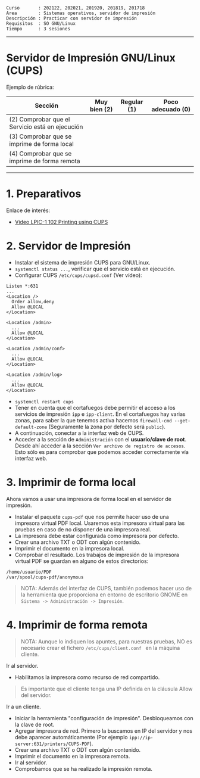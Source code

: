 
```
Curso       : 202122, 202021, 201920, 201819, 201718
Area        : Sistemas operativos, servidor de impresión
Descripción : Practicar con servidor de impresión
Requisitos  : SO GNU/Linux
Tiempo      : 3 sesiones
```

---
# Servidor de Impresión GNU/Linux (CUPS)

Ejemplo de rúbrica:

| Sección               | Muy bien (2) | Regular (1) | Poco adecuado (0) |
| --------------------- | ------------ | ----------- | ----------------- |
| (2) Comprobar que el Servicio está en ejecución | | | |
| (3) Comprobar que se imprime de forma local  | | | |
| (4) Comprobar que se imprime de forma remota | | | |

---

# 1. Preparativos

Enlace de interés:
* [Vídeo LPIC-1 102 Printing using CUPS](https://youtu.be/6M4oGNn9cVc)

# 2. Servidor de Impresión

* Instalar el sistema de impresión CUPS para GNU/Linux.
* `systemctl status ...`, verificar que el servicio está en ejecución.
* Configurar CUPS `/etc/cups/cupsd.conf` (Ver vídeo):

```
Listen *:631
...
<Location />
  Order allow,deny
  Allow @LOCAL
</Location>

<Location /admin>
  ...
  Allow @LOCAL
</Location>

<Location /admin/conf>
  ...
  Allow @LOCAL
</Location>

<Location /admin/log>
  ...
  Allow @LOCAL
</Location>
```

* `systemctl restart cups`
* Tener en cuenta que el cortafuegos debe permitir el acceso a los servicios de impresión `ipp` e `ipp-client`. En el cortafuegos hay varias zonas, para saber la que tenemos activa hacemos `firewall-cmd --get-default-zone` (Seguramente la zona por defecto será `public`).
* A continuación, conectar a la interfaz web de CUPS.
* Acceder a la sección de `Administración` con el **usuario/clave de root**. Desde ahí acceder a la sección `Ver archivo de registro de accesos`. Esto sólo es para comprobar que podemos acceder correctamente vía interfaz web.

# 3. Imprimir de forma local

Ahora vamos a usar una impresora de forma local en el servidor de impresión.

* Instalar el paquete `cups-pdf` que nos permite hacer uso de una impresora virtual PDF local. Usaremos esta impresora virtual para las pruebas en caso de no disponer de una impresora real.
* La impresora debe estar configurada como impresora por defecto.
* Crear una archivo TXT o ODT con algún contenido.
* Imprimir el documento en la impresora local.
* Comprobar el resultado. Los trabajos de impresión de la impresora virtual PDF se guardan en alguno de estos directorios:

```
/home/usuario/PDF
/var/spool/cups-pdf/anonymous
```

> NOTA: Además del interfaz de CUPS, también podemos hacer uso de la herramienta
que proporciona en entorno de escritorio GNOME en `Sistema -> Administración -> Impresión`.

# 4. Imprimir de forma remota

> NOTA: Aunque lo indiquen los apuntes, para nuestras pruebas,
NO es necesario crear el fichero `/etc/cups/client.conf `
en la máquina cliente.

Ir al servidor.
* Habilitamos la impresora como recurso de red compartido.

> Es importante que el cliente tenga una IP definida en la cláusula Allow del servidor.

Ir a un cliente.
* Iniciar la herramienta "configuración de impresión". Desbloqueamos con la clave de root.
* Agregar impresora de red. Primero la buscamos en IP del servidor y nos debe aparecer automáticamente
(Por ejemplo `ipp://ip-server:631/printers/CUPS-PDF`).
* Crear una archivo TXT o ODT con algún contenido.
* Imprimir el documento en la impresora remota.
* Ir al servidor.
* Comprobamos que se ha realizado la impresión remota.
